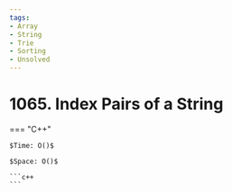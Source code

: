 ```yaml
---
tags:
- Array
- String
- Trie
- Sorting
- Unsolved
---
```



# 1065. Index Pairs of a String

=== "C++"

    $Time: O()$

    $Space: O()$

    ```c++
    ```